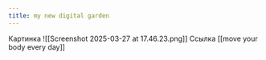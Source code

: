 ```yaml
---
title: my new digital garden
---
```

Картинка
![[Screenshot 2025-03-27 at 17.46.23.png]]
Ссылка
[[move your body every day]]